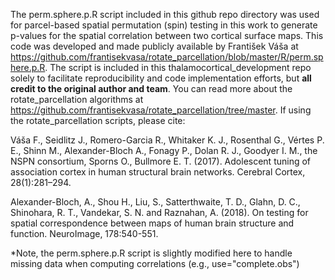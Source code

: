 The perm.sphere.p.R script included in this github repo directory was used for parcel-based spatial permutation (spin) testing in this work to generate p-values for the spatial correlation between two cortical surface maps. This code was developed and made publicly available by František Váša at https://github.com/frantisekvasa/rotate_parcellation/blob/master/R/perm.sphere.p.R. The script is included in this thalamocortical_development repo solely to facilitate reproducibility and code implementation efforts, but **all credit to the original author and team**. You can read more about the rotate_parcellation algorithms at https://github.com/frantisekvasa/rotate_parcellation/tree/master. If using the rotate_parcellation scripts, please cite:

Váša F., Seidlitz J., Romero-Garcia R., Whitaker K. J., Rosenthal G., Vértes P. E., Shinn M., Alexander-Bloch A., Fonagy P., Dolan R. J., Goodyer I. M., the NSPN consortium, Sporns O., Bullmore E. T. (2017). Adolescent tuning of association cortex in human structural brain networks. Cerebral Cortex, 28(1):281–294.

Alexander-Bloch, A., Shou H., Liu, S., Satterthwaite, T. D., Glahn, D. C., Shinohara, R. T., Vandekar, S. N. and Raznahan, A. (2018). On testing for spatial correspondence between maps of human brain structure and function. NeuroImage, 178:540-551.  

*Note, the perm.sphere.p.R script is slightly modified here to handle missing data when computing correlations (e.g., use="complete.obs") 
